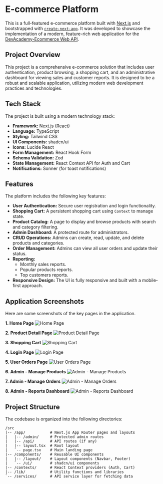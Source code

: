 # E-commerce Platform

This is a full-featured e-commerce platform built with [Next.js](https://nextjs.org) and bootstrapped with [`create-next-app`](https://nextjs.org/docs/app/api-reference/cli/create-next-app). It was developed to showcase the implementation of a modern, feature-rich web application for the [DevAcademy-Ecommerce Web API](https://github.com/bernardo-msft/DevAcademy-Ecommerce).

## Project Overview

This project is a comprehensive e-commerce solution that includes user authentication, product browsing, a shopping cart, and an administrative dashboard for viewing sales and customer reports. It is designed to be a robust and scalable application, utilizing modern web development practices and technologies.

## Tech Stack

The project is built using a modern technology stack:

-   **Framework:** Next.js (React)
-   **Language:** TypeScript
-   **Styling:** Tailwind CSS
-   **UI Components:** shadcn/ui
-   **Icons:** Lucide React
-   **Form Management:** React Hook Form
-   **Schema Validation:** Zod
-   **State Management:** React Context API for Auth and Cart
-   **Notifications:** Sonner (for toast notifications)

## Features

The platform includes the following key features:

-   **User Authentication:** Secure user registration and login functionality.
-   **Shopping Cart:** A persistent shopping cart using `Context` to manage state.
-   **Product Catalog:** A page to display and browse products with search and category filtering.
-   **Admin Dashboard:** A protected route for administrators.
-   **CRUD Operations:** Admins can create, read, update, and delete products and categories.
-   **Order Management:** Admins can view all user orders and update their status.
-   **Reporting:**
    -   Monthly sales reports.
    -   Popular products reports.
    -   Top customers reports.
-   **Responsive Design:** The UI is fully responsive and built with a mobile-first approach.

## Application Screenshots

Here are some screenshots of the key pages in the application.

**1. Home Page**
![Home Page](public/screenshots/home-page.png)

**2. Product Detail Page**
![Product Detail Page](public/screenshots/product-detail-page.png)

**3. Shopping Cart**
![Shopping Cart](public/screenshots/cart-page.png)

**4. Login Page**
![Login Page](public/screenshots/login-page.png)

**5. User Orders Page**
![User Orders Page](public/screenshots/user-orders-page.png)

**6. Admin - Manage Products**
![Admin - Manage Products](public/screenshots/admin-products-page.png)

**7. Admin - Manage Orders**
![Admin - Manage Orders](public/screenshots/admin-orders-page.png)

**8. Admin - Reports Dashboard**
![Admin - Reports Dashboard](public/screenshots/admin-reports-page.png)

## Project Structure

The codebase is organized into the following directories:

```
/src
|-- /app/           # Next.js App Router pages and layouts
|   |-- /admin/     # Protected admin routes
|   |-- /api/       # API routes (if any)
|   |-- layout.tsx  # Root layout
|   `-- page.tsx    # Main landing page
|-- /components/    # Reusable UI components
|   |-- /layout/    # Layout components (Navbar, Footer)
|   `-- /ui/        # shadcn/ui components
|-- /contexts/      # React Context providers (Auth, Cart)
|-- /lib/           # Utility functions and libraries
`-- /services/      # API service layer for fetching data
```
